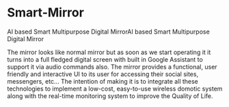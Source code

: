 # Smart-Mirror

AI based Smart Multipurpose Digital MirrorAI based Smart Multipurpose Digital Mirror

The mirror looks like normal mirror but as soon as we start operating it it turns into a full fledged digital screen with built in Google Assistant to support it via audio commands also. The mirror provides a functional, user friendly and interactive UI to its user for accessing their social sites, messengers, etc... The intention of making it is to integrate all these technologies to implement a low-cost, easy-to-use wireless domotic system along with the real-time monitoring system to improve the Quality of Life.
